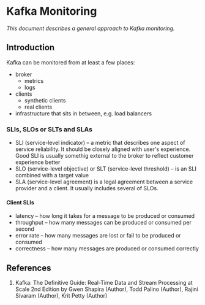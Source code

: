 # Kafka Monitoring

_This document describes a general approach to Kafka monitoring._

## Introduction

Kafka can be monitored from at least a few places:

- broker
	- metrics
	- logs
- clients
	- synthetic clients
	- real clients
- infrastructure that sits in between, e.g. load balancers

### SLIs, SLOs or SLTs and SLAs

- SLI (service-level indicator) – a metric that describes one aspect of service reliability. It should be closely
  aligned with user's experience. Good SLI is usually somethig external to the broker to reflect customer experience
  better
- SLO (service-level objective) or SLT (service-level threshold) – is an SLI combined with a target value
- SLA (service-level agreement) is a legal agreement between a service provider and a client. It usually includes
  several of SLOs.

#### Client SLIs

- latency – how long it takes for a message to be produced or consumed
- throughput – how many messages can be produced or consumed per second
- error rate – how many messages are lost or fail to be produced or consumed
- correctness – how many messages are produced or consumed correctly


## References

1. Kafka: The Definitive Guide: Real-Time Data and Stream Processing at Scale 2nd Edition by Gwen Shapira (Author), Todd
   Palino (Author), Rajini Sivaram (Author), Krit Petty (Author)
